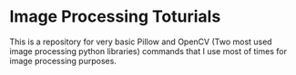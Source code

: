 # Image Processing Toturials
This is a repository for very basic Pillow and OpenCV (Two most used image processing python libraries) commands that I use most of times for image processing purposes.
